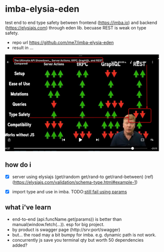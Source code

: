 # imba-elysia-eden

test end to end type safety between frontend (https://imba.io) and backend (https://elysiajs.com) through eden lib. becuase REST is weak on type safety.
- repo url https://github.com/me7/imba-elysia-eden
- result in ...

![](info.webp)

## how do i

- [x] server using elysiajs (get/random get/rand-to get/rand-between) (ref)(https://elysiajs.com/validation/schema-type.html#example-1)
- [x] import type and use in imba. TODO:[still fail using params](https://elysiajs.com/eden/treaty/overview.html#dynamic-path)


## what i've learn
- end-to-end (api.funcName.get(params)) is better than manual(window.fetch(...)). esp for big project.
- by product is swagger page (http://srv:port/swagger)
- but... the road may a bit bumpy for imba. e.g. dynamic path is not work.
- concurrently js save you terminal qty but worth 50 dependencies added?